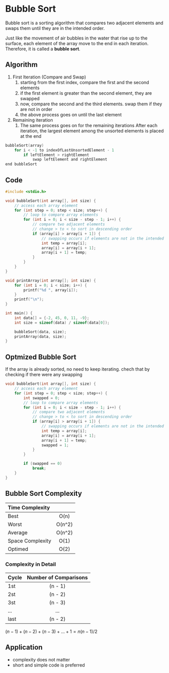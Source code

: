# Bubble Sort

Bubble sort is a sorting algorithm that compares two adjacent elements and swaps them until they are in the intended order.

Just like the movement of air bubbles in the water that rise up to the surface, each element of the array move to the end in each iteration. Therefore, it is called a **bubble sort**.

## Algorithm

1. First Iteration (Compare and Swap)
    1. starting from the first index, compare the first and the second elements
    2. if the first element is greater than the second element, they are swapped
    3. now, compare the second and the third elements. swap them if they are not in order
    4. the above process goes on until the last element
2. Remaining iteration
    1. The same process goes on for the remaining iterations
        After each iteration, the largest element among the unsorted elements is placed at the end

```c
bubbleSort(array)
    for i < -1 to indexOfLastUnsortedElement - 1
        if leftElement > rightElement
            swap leftElement and rightElement
end bubbleSort
```

## Code

```c
#include <stdio.h>

void bubbleSort(int array[], int size) {
    // access each array element
    for (int step = 0; step < size; step++) {
        // loop to compare array elements
        for (int i = 0; i < size - step - 1; i++) {
            // compare two adjacent elements
            // change > to < to sort in descending order
            if (array[i] > array[i + 1]) {
                // swapping occurs if elements are not in the intended order
                int temp = array[i];
                array[i] = array[i + 1];
                array[i + 1] = temp;
            }
        }
    }
}

void printArray(int array[]; int size) {
    for (int i = 0; i < size; i++) {
        printf("%d ", array[i]);
    }
    printf("\n");
}

int main() {
    int data[] = {-2, 45, 0, 11, -9};
    int size = sizeof(data) / sizeof(data[0]);

    bubbleSort(data, size);
    printArray(data, size);
}
```

## Optmized Bubble Sort

If the array is already sorted, no need to keep iterating. chech that by checking if there were any swapping

```c
void bubbleSort(int array[], int size) {
    // access each array element
    for (int step = 0; step < size; step++) {
        int swapped = 0;
        // loop to compare array elements
        for (int i = 0; i < size - step - 1; i++) {
            // compare two adjacent elements
            // change > to < to sort in descending order
            if (array[i] > array[i + 1]) {
                // swapping occurs if elements are not in the intended order
                int temp = array[i];
                array[i] = array[i + 1];
                array[i + 1] = temp;
                swapped = 1;
            }
        }

        if (swapped == 0)
            break;
    }
}
```

## Bubble Sort Complexity

| Time Complexity | |
| :--- | :---: |
| Best | O(n) |
| Worst | O(n^2) |
| Average | O(n^2) |
| Space Complexity | O(1) |
| Optimed | O(2) |

### Complexity in Detail

| Cycle | Number of Comparisons |
| :--- | :---: |
| 1st | (n - 1) |
| 2st | (n - 2) |
| 3st | (n - 3) |
| ... | ... |
| last | (n - 2) |

$(n - 1) + (n - 2) + (n - 3) + ... + 1 = n (n - 1) / 2$

## Application
* complexity does not matter
* short and simple code is preferred
